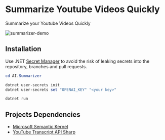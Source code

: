 # Summarize Youtube Videos Quickly

Summarize your Youtube Videos Quickly

![summarizer-demo](https://user-images.githubusercontent.com/19890735/236650648-c1cb2791-6c3c-440e-ad9e-3ec08a349de9.gif)

## Installation

Use .NET [Secret Manager](https://learn.microsoft.com/en-us/aspnet/core/security/app-secrets) to avoid the risk of leaking secrets into the repository, branches and pull requests.

```powershell
cd AI.Summarizer

dotnet user-secrets init
dotnet user-secrets set "OPENAI_KEY" "<your key>"

dotnet run
```

## Projects Dependencies

- [Microsoft Semantic Kernel](https://github.com/microsoft/semantic-kernel)
- [YouTube Transcript API Sharp](https://github.com/BobLd/youtube-transcript-api-sharp)
